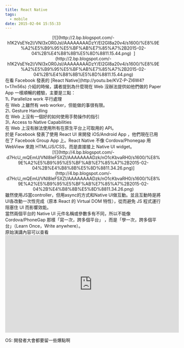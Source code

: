 ```yaml
---
title: React Native
tags:
  - mobile
date: 2015-02-04 15:55:33
---
```


<div class="separator" style="clear: both; text-align: center;"></div><div class="separator" style="clear: both; text-align: center;"></div><div class="separator" style="clear: both; text-align: center;">[![](http://2.bp.blogspot.com/-h1K2VsEYe2I/VNI3xOR0JsI/AAAAAAAADzY/El2GI8a20v4/s1600/%E8%9E%A2%E5%B9%95%E5%BF%AB%E7%85%A7%2B2015-02-04%2B%E4%B8%8B%E5%8D%8811.15.44.png)
&nbsp;](http://2.bp.blogspot.com/-h1K2VsEYe2I/VNI3xOR0JsI/AAAAAAAADzY/El2GI8a20v4/s1600/%E8%9E%A2%E5%B9%95%E5%BF%AB%E7%85%A7%2B2015-02-04%2B%E4%B8%8B%E5%8D%8811.15.44.png)</div><div class="separator" style="clear: both; text-align: left;">在看 Facebook 發表的 [React Native](http://youtu.be/KVZ-P-ZI6W4?t=17m56s) 介紹的時候，講者提到為什麼現在 Web 沒辦法提供如他們做的 Paper App 一樣順暢的體驗，主要是三點：</div><div class="separator" style="clear: both; text-align: left;">
</div><div class="separator" style="clear: both; text-align: left;">1\. Parallelize work 平行處理</div><div class="separator" style="clear: both; text-align: left;">
</div><div class="separator" style="clear: both; text-align: left;">在 Web 上雖然有 web worker，但能做的事很有限。</div><div class="separator" style="clear: both; text-align: left;">
</div><div class="separator" style="clear: both; text-align: left;">2\. Gesture Handling</div><div class="separator" style="clear: both; text-align: left;">
</div><div class="separator" style="clear: both; text-align: left;">在 Web 上沒有一個好的如何使用手勢操作的指引</div><div class="separator" style="clear: both; text-align: left;">
</div><div class="separator" style="clear: both; text-align: left;">3\. Access to Native Capabilities</div><div class="separator" style="clear: both; text-align: left;">
</div><div class="separator" style="clear: both; text-align: left;">在 Web 上沒有辦法使用所有在原生平台上可取用的 API。</div><div class="separator" style="clear: both; text-align: left;">
</div><div class="separator" style="clear: both; text-align: left;">
</div><div class="separator" style="clear: both; text-align: left;">於是 Facebook 發表了使用 React UI 來開發 iOS/Android App ，他們現在已用在了 Facebook Group App 上。React Native 不像 Cordova/Phonegap 用 WebView 來跑 HTML/JS/CSS，而是直接接上 Native UI widget。</div><div class="separator" style="clear: both; text-align: left;">
</div><div class="separator" style="clear: both; text-align: center;">[![](http://4.bp.blogspot.com/-d7HcU_mQEmU/VNI8IeF5XZI/AAAAAAAADzk/nO1cKbvaRH0/s1600/%E8%9E%A2%E5%B9%95%E5%BF%AB%E7%85%A7%2B2015-02-04%2B%E4%B8%8B%E5%8D%8811.34.26.png)](http://4.bp.blogspot.com/-d7HcU_mQEmU/VNI8IeF5XZI/AAAAAAAADzk/nO1cKbvaRH0/s1600/%E8%9E%A2%E5%B9%95%E5%BF%AB%E7%85%A7%2B2015-02-04%2B%E4%B8%8B%E5%8D%8811.34.26.png)</div><div class="separator" style="clear: both; text-align: left;">
</div><div class="separator" style="clear: both; text-align: left;">雖然使用JS當controller，但用async的方式和Native UI做互動。並且互動時是將UI各改動一次性完成（原本 React 的 Virtual DOM 特性），從而避免 JS 程式運行阻塞住 UI 而影響效能。</div><div class="separator" style="clear: both; text-align: left;">
</div><div class="separator" style="clear: both; text-align: left;">當然兩個平台的 Native UI 元件名稱或參數多有不同，所以不能像 Cordova/PhoneGap 那樣「寫一次，跨多個平台」 ，而是「學一次，跨多個平台」（Learn Once，Write anywhere）。</div><div class="separator" style="clear: both; text-align: left;">
</div><div class="separator" style="clear: both; text-align: left;">
</div><div class="separator" style="clear: both; text-align: left;">原始演講內容可以查看</div><div class="separator" style="clear: both; text-align: center;">
</div><iframe allowfullscreen="" frameborder="0" height="315" src="https://www.youtube.com/embed/KVZ-P-ZI6W4#t=17m56s" width="560"></iframe>

OS: 開發者大會都要留一些爆點啊